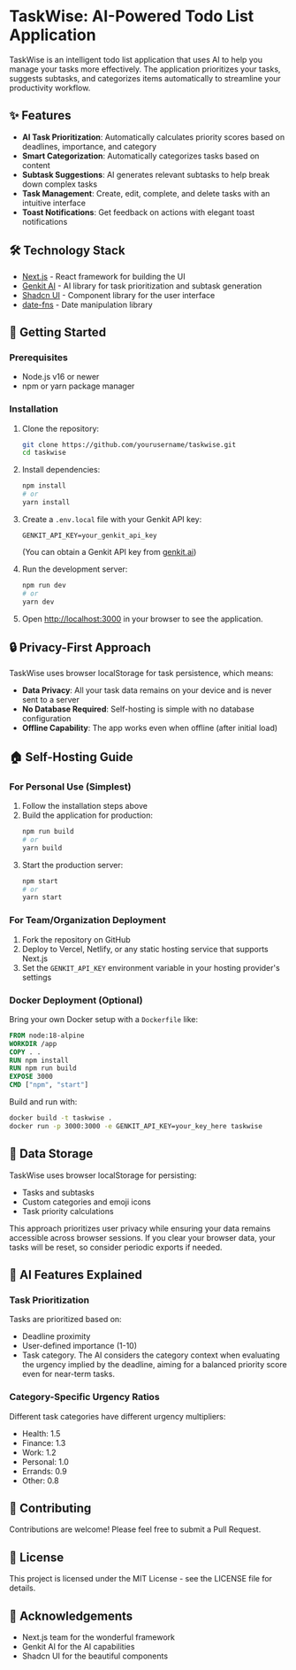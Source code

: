 # TaskWise: AI-Powered Todo List Application

TaskWise is an intelligent todo list application that uses AI to help you manage your tasks more effectively. The application prioritizes your tasks, suggests subtasks, and categorizes items automatically to streamline your productivity workflow.

## ✨ Features

- **AI Task Prioritization**: Automatically calculates priority scores based on deadlines, importance, and category
- **Smart Categorization**: Automatically categorizes tasks based on content
- **Subtask Suggestions**: AI generates relevant subtasks to help break down complex tasks
- **Task Management**: Create, edit, complete, and delete tasks with an intuitive interface
- **Toast Notifications**: Get feedback on actions with elegant toast notifications

## 🛠️ Technology Stack

- [Next.js](https://nextjs.org/) - React framework for building the UI
- [Genkit AI](https://genkit.ai/) - AI library for task prioritization and subtask generation
- [Shadcn UI](https://ui.shadcn.com/) - Component library for the user interface
- [date-fns](https://date-fns.org/) - Date manipulation library

## 🚀 Getting Started

### Prerequisites

- Node.js v16 or newer
- npm or yarn package manager

### Installation

1. Clone the repository:
   ```bash
   git clone https://github.com/yourusername/taskwise.git
   cd taskwise
   ```

2. Install dependencies:
   ```bash
   npm install
   # or
   yarn install
   ```

3. Create a `.env.local` file with your Genkit API key:
   ```
   GENKIT_API_KEY=your_genkit_api_key
   ```
   (You can obtain a Genkit API key from [genkit.ai](https://genkit.ai))

4. Run the development server:
   ```bash
   npm run dev
   # or
   yarn dev
   ```

5. Open [http://localhost:3000](http://localhost:3000) in your browser to see the application.

## 🔒 Privacy-First Approach

TaskWise uses browser localStorage for task persistence, which means:

- **Data Privacy**: All your task data remains on your device and is never sent to a server
- **No Database Required**: Self-hosting is simple with no database configuration
- **Offline Capability**: The app works even when offline (after initial load)

## 🏠 Self-Hosting Guide

### For Personal Use (Simplest)

1. Follow the installation steps above
2. Build the application for production:
   ```bash
   npm run build
   # or
   yarn build
   ```
3. Start the production server:
   ```bash
   npm start
   # or
   yarn start
   ```

### For Team/Organization Deployment

1. Fork the repository on GitHub
2. Deploy to Vercel, Netlify, or any static hosting service that supports Next.js
3. Set the `GENKIT_API_KEY` environment variable in your hosting provider's settings

### Docker Deployment (Optional)

Bring your own Docker setup with a `Dockerfile` like:

```dockerfile
FROM node:18-alpine
WORKDIR /app
COPY . .
RUN npm install
RUN npm run build
EXPOSE 3000
CMD ["npm", "start"]
```

Build and run with:
```bash
docker build -t taskwise .
docker run -p 3000:3000 -e GENKIT_API_KEY=your_key_here taskwise
```

## 💾 Data Storage

TaskWise uses browser localStorage for persisting:
- Tasks and subtasks
- Custom categories and emoji icons
- Task priority calculations

This approach prioritizes user privacy while ensuring your data remains accessible across browser sessions. If you clear your browser data, your tasks will be reset, so consider periodic exports if needed.

## 🧠 AI Features Explained

### Task Prioritization

Tasks are prioritized based on:
- Deadline proximity
- User-defined importance (1-10)
- Task category. The AI considers the category context when evaluating the urgency implied by the deadline, aiming for a balanced priority score even for near-term tasks.

### Category-Specific Urgency Ratios

Different task categories have different urgency multipliers:
- Health: 1.5
- Finance: 1.3
- Work: 1.2
- Personal: 1.0
- Errands: 0.9
- Other: 0.8

## 🤝 Contributing

Contributions are welcome! Please feel free to submit a Pull Request.

## 📝 License

This project is licensed under the MIT License - see the LICENSE file for details.

## 🙏 Acknowledgements

- Next.js team for the wonderful framework
- Genkit AI for the AI capabilities
- Shadcn UI for the beautiful components